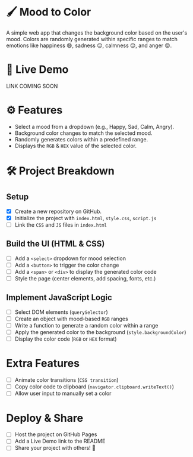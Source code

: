 # 🖌 Mood to Color

A simple web app that changes the background color based on the user's mood. Colors are randomly generated within specific ranges to match emotions like happiness 😄, sadness 😔, calmness 😌, and anger 😡.

# 🔗 Live Demo

LINK COMING SOON

# ⚙️ Features

-   Select a mood from a dropdown (e.g., Happy, Sad, Calm, Angry).
-   Background color changes to match the selected mood.
-   Randomly generates colors within a predefined range.
-   Displays the `RGB` & `HEX` value of the selected color.

# 🛠 Project Breakdown

## Setup

-   [x] Create a new repository on GitHub.
-   [x] Initialize the project with `index.html`, `style.css`, `script.js`
-   [ ] Link the `CSS` and `JS` files in `index.html`

## Build the UI (HTML & CSS)

-   [ ] Add a `<select>` dropdown for mood selection
-   [ ] Add a `<button>` to trigger the color change
-   [ ] Add a `<span>` or `<div>` to display the generated color code
-   [ ] Style the page (center elements, add spacing, fonts, etc.)

## Implement JavaScript Logic

-   [ ] Select DOM elements (`querySelector`)
-   [ ] Create an object with mood-based `RGB` ranges
-   [ ] Write a function to generate a random color within a range
-   [ ] Apply the generated color to the background (`style.backgroundColor`)
-   [ ] Display the color code (`RGB` or `HEX` format)

# Extra Features

-   [ ] Animate color transitions (`CSS transition`)
-   [ ] Copy color code to clipboard (`navigator.clipboard.writeText()`)
-   [ ] Allow user input to manually set a color

# Deploy & Share

-   [ ] Host the project on GitHub Pages
-   [ ] Add a Live Demo link to the README
-   [ ] Share your project with others! 🚀
